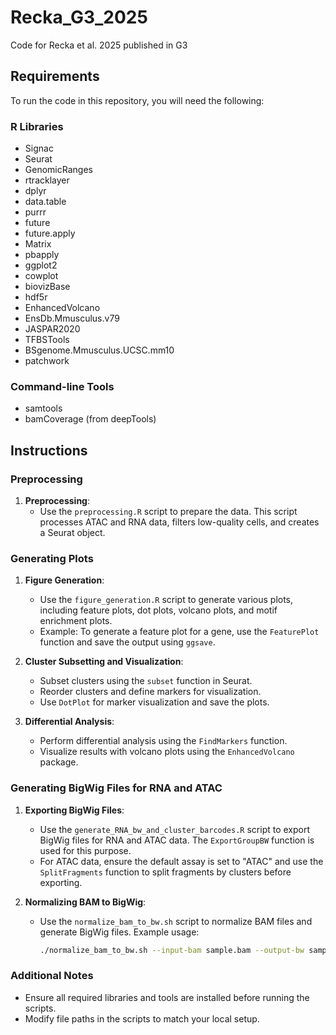 # Recka_G3_2025
Code for Recka et al. 2025 published in G3

## Requirements
To run the code in this repository, you will need the following:

### R Libraries
- Signac
- Seurat
- GenomicRanges
- rtracklayer
- dplyr
- data.table
- purrr
- future
- future.apply
- Matrix
- pbapply
- ggplot2
- cowplot
- biovizBase
- hdf5r
- EnhancedVolcano
- EnsDb.Mmusculus.v79
- JASPAR2020
- TFBSTools
- BSgenome.Mmusculus.UCSC.mm10
- patchwork

### Command-line Tools
- samtools
- bamCoverage (from deepTools)

## Instructions

### Preprocessing
1. **Preprocessing**:
   - Use the `preprocessing.R` script to prepare the data. This script processes ATAC and RNA data, filters low-quality cells, and creates a Seurat object.

### Generating Plots
1. **Figure Generation**:
   - Use the `figure_generation.R` script to generate various plots, including feature plots, dot plots, volcano plots, and motif enrichment plots.
   - Example: To generate a feature plot for a gene, use the `FeaturePlot` function and save the output using `ggsave`.

2. **Cluster Subsetting and Visualization**:
   - Subset clusters using the `subset` function in Seurat.
   - Reorder clusters and define markers for visualization.
   - Use `DotPlot` for marker visualization and save the plots.

3. **Differential Analysis**:
   - Perform differential analysis using the `FindMarkers` function.
   - Visualize results with volcano plots using the `EnhancedVolcano` package.

### Generating BigWig Files for RNA and ATAC
1. **Exporting BigWig Files**:
   - Use the `generate_RNA_bw_and_cluster_barcodes.R` script to export BigWig files for RNA and ATAC data. The `ExportGroupBW` function is used for this purpose.
   - For ATAC data, ensure the default assay is set to "ATAC" and use the `SplitFragments` function to split fragments by clusters before exporting.

2. **Normalizing BAM to BigWig**:
   - Use the `normalize_bam_to_bw.sh` script to normalize BAM files and generate BigWig files. Example usage:
     ```bash
     ./normalize_bam_to_bw.sh --input-bam sample.bam --output-bw sample.bw --scale-factor 1 --bin-size 25
     ```

### Additional Notes
- Ensure all required libraries and tools are installed before running the scripts.
- Modify file paths in the scripts to match your local setup.
